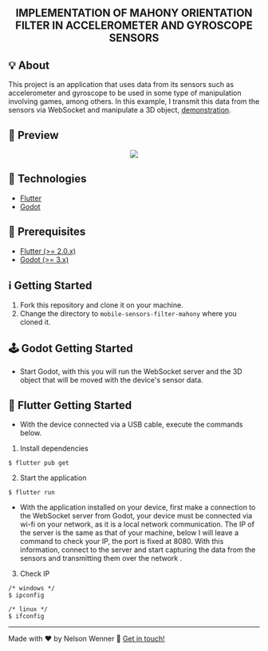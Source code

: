 <h2 align="center">
  IMPLEMENTATION OF MAHONY ORIENTATION FILTER IN ACCELEROMETER AND GYROSCOPE SENSORS
</h2>

## :bulb: About
This project is an application that uses data from its sensors such as accelerometer and gyroscope to be used in some type of manipulation involving games, among others. In this example, I transmit this data from the sensors via WebSocket and manipulate a 3D object, [demonstration](https://youtu.be/x0P_QC6Bt64).

## :movie_camera: Preview

<div align="center">
  <img src="preview.gif" />
</div>

## :rocket: Technologies

* [Flutter](https://flutter.dev/)
* [Godot](https://godotengine.org/)

## :electric_plug: Prerequisites
  
- [Flutter (>= 2.0.x)](https://flutter.dev/docs/get-started/install)
- [Godot (>= 3.x)](https://godotengine.org/download/)

## :information_source: Getting Started

1. Fork this repository and clone it on your machine.
2. Change the directory to `mobile-sensors-filter-mahony` where you cloned it.

## :joystick: Godot Getting Started 
- Start Godot, with this you will run the WebSocket server and the 3D object that will be moved with the device's sensor data.

## :iphone: Flutter Getting Started 
- With the device connected via a USB cable, execute the commands below.

1. Install dependencies
```shell
$ flutter pub get
``` 

2. Start the application
```shell
$ flutter run
```
* With the application installed on your device, first make a connection to the WebSocket server from Godot, your device must be connected via wi-fi on your network, as it is a local network communication. The IP of the server is the same as that of your machine, below I will leave a command to check your IP, the port is fixed at 8080. With this information, connect to the server and start capturing the data from the sensors and transmitting them over the network .
  
3. Check IP
```shell
/* windows */
$ ipconfig
```
```shell
/* linux */
$ ifconfig
```
---
Made with :hearts: by Nelson Wenner :wave: [Get in touch!](https://www.linkedin.com/in/nelsonwenner/)
